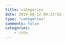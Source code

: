 ```yaml
---
title: categories
date: 2019-08-12 09:23:54
type: "categories"
comments: false
categories: 
	- cate
---
```

